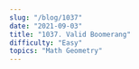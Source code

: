 ```yaml
---
slug: "/blog/1037"
date: "2021-09-03"
title: "1037. Valid Boomerang"
difficulty: "Easy"
topics: "Math Geometry"
---
```

